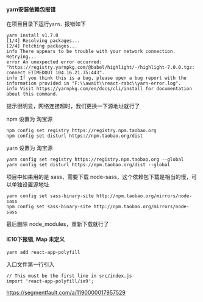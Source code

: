 #### yarn安装依赖包报错

在项目目录下运行`yarn，`报错如下

```
yarn install v1.7.0
[1/4] Resolving packages...
[2/4] Fetching packages...
info There appears to be trouble with your network connection. Retrying...
error An unexpected error occurred: "https://registry.yarnpkg.com/@babel/highlight/-/highlight-7.0.0.tgz: connect ETIMEDOUT 104.16.21.35:443".
info If you think this is a bug, please open a bug report with the information provided in "F:\\await\\react-rabc\\yarn-error.log".
info Visit https://yarnpkg.com/en/docs/cli/install for documentation about this command.
```



提示很明显，网络连接超时，我们更换一下源地址就行了

npm 设置为 淘宝源

```shell
npm config set registry https://registry.npm.taobao.org
npm config set disturl https://npm.taobao.org/dist
```

yarn 设置为 淘宝源

```shell
yarn config set registry https://registry.npm.taobao.org --global
yarn config set disturl https://npm.taobao.org/dist --global
```

项目中如果用的是 sass，需要下载 node-sass，这个依赖包下载是相当的慢，可以单独设置源地址

```shell
yarn config set sass-binary-site http://npm.taobao.org/mirrors/node-sass
npm config set sass-binary-site http://npm.taobao.org/mirrors/node-sass
```

最后删除 node_modules，重新下载就行了

#### IE10下报错, Map 未定义

```
yarn add react-app-polyfill
```

入口文件第一行引入

```
// This must be the first line in src/index.js
import 'react-app-polyfill/ie9';
```

https://segmentfault.com/a/1190000017957529

